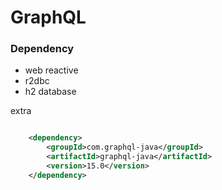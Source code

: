 # GraphQL

### Dependency

- web reactive
- r2dbc
- h2 database

extra
```xml

    <dependency>
        <groupId>com.graphql-java</groupId>
        <artifactId>graphql-java</artifactId>
        <version>15.0</version>
    </dependency>

```